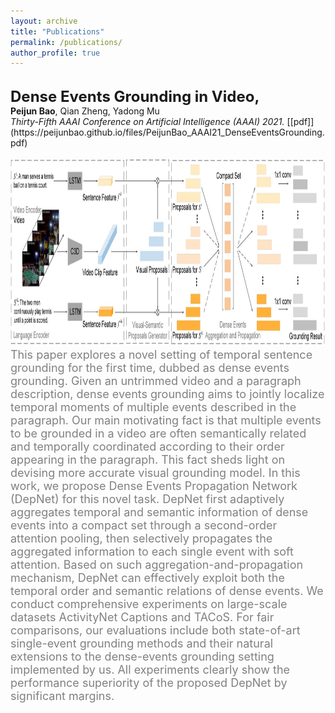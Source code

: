 ```yaml
---
layout: archive
title: "Publications"
permalink: /publications/
author_profile: true
---
```


<!-- 
<i><strong><font size="5" >A</font></strong></i>  
<strong>B</strong>, C  
<i>D</i>,  
[[E]()]   
<br/>
<font size="4" color="gray">F</font>
-->

<br/>
<strong><font size="5" >Dense Events Grounding in Video, </font></strong> <br/>
<strong>Peijun Bao</strong>, Qian Zheng, Yadong Mu<br/>
<i>Thirty-Fifth AAAI Conference on Artificial Intelligence (AAAI) 2021.</i>
[[pdf]](https://peijunbao.github.io/files/PeijunBao_AAAI21_DenseEventsGrounding.pdf) <br/><br/>
<img src='../images/DepNet.jpg' width="800" height="300"><br/>
<font size="4" color="gray">This paper explores a novel setting of temporal sentence grounding for the first time, dubbed as dense events grounding. Given an untrimmed video and a paragraph description, dense events grounding aims to jointly localize temporal moments of multiple events described in the paragraph. Our main motivating fact is that multiple events to be grounded in a video are often semantically related and temporally coordinated according to their order appearing in the paragraph. This fact sheds light on devising more accurate visual grounding model. In this work, we propose Dense Events Propagation Network (DepNet) for this novel task. DepNet first adaptively aggregates temporal and semantic information of dense events into a compact set through a second-order attention pooling, then selectively propagates the aggregated information to each single event with soft attention. Based on such aggregation-and-propagation mechanism, DepNet can effectively exploit both the temporal order and semantic relations of dense events. We conduct comprehensive experiments on large-scale datasets ActivityNet Captions and TACoS. For fair comparisons, our evaluations include both state-of-art single-event grounding methods and their natural extensions to the dense-events grounding setting implemented by us. All experiments clearly show the performance superiority of the proposed DepNet by significant margins.</font>

